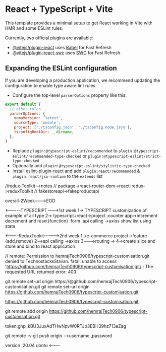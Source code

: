 # React + TypeScript + Vite

This template provides a minimal setup to get React working in Vite with HMR and some ESLint rules.

Currently, two official plugins are available:

- [@vitejs/plugin-react](https://github.com/vitejs/vite-plugin-react/blob/main/packages/plugin-react/README.md) uses [Babel](https://babeljs.io/) for Fast Refresh
- [@vitejs/plugin-react-swc](https://github.com/vitejs/vite-plugin-react-swc) uses [SWC](https://swc.rs/) for Fast Refresh

## Expanding the ESLint configuration

If you are developing a production application, we recommend updating the configuration to enable type aware lint rules:

- Configure the top-level `parserOptions` property like this:

```js
export default {
  // other rules...
  parserOptions: {
    ecmaVersion: 'latest',
    sourceType: 'module',
    project: ['./tsconfig.json', './tsconfig.node.json'],
    tsconfigRootDir: __dirname,
  },
}
```

- Replace `plugin:@typescript-eslint/recommended` to `plugin:@typescript-eslint/recommended-type-checked` or `plugin:@typescript-eslint/strict-type-checked`
- Optionally add `plugin:@typescript-eslint/stylistic-type-checked`
- Install [eslint-plugin-react](https://github.com/jsx-eslint/eslint-plugin-react) and add `plugin:react/recommended` & `plugin:react/jsx-runtime` to the `extends` list


//redux-Toolkit-->notes
// package->react-router-dom->react-redux->reduxToolkit
// fakestoreapi->fakeproductapi




overall-2Week--->EOD

  <-----TYPESCRIPT--->1st week
  1-> TYPESCRIPT customization of example of all type
  2-> typescript+react->project
   :counter app->increment decrement and reset{function} 
   :form 
   :api calling ->axios show list
   using state 

<----ReduxTookit----->2nd week
1->e-commerce project->feature {add,remove}
2-->api calling ->axios 
3--->routing ->
4->create slice and store and bind to react application 

//
   remote: Permission to hemrajTech0906/typescript-customisation.git denied to TechnostacksStavan.
fatal: unable to access 'https://github.com/hemrajTech0906/typescript-customisation.git/': The requested URL returned error: 403

git remote set-url origin https://<your-username>@github.com/hemrajTech0906/typescript-customisation.git
git remote set-url origin https://github.com/hemrajTech0906/typescript-customisation.git

https://github.com/hemrajTech0906/typescript-customisation.git

git remote add origin https://github.com/hemrajTech0906/typescript-customisation.git


token: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


git remote -v
git push origin   -->username ,password

version :20.04 ubntu  <---
    